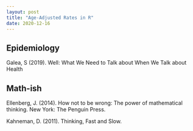 ```yaml
---
layout: post
title: "Age-Adjusted Rates in R"
date: 2020-12-16
---
```


## Epidemiology 

Galea, S (2019).  Well: What We Need to Talk about When We Talk about Health


## Math-ish

Ellenberg, J. (2014). How not to be wrong: The power of mathematical thinking. New York: The Penguin Press. 

Kahneman, D. (2011). Thinking, Fast and Slow. 





